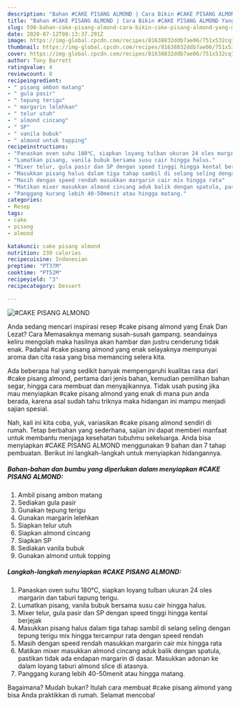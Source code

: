 ```yaml
---
description: "Bahan #CAKE PISANG ALMOND | Cara Bikin #CAKE PISANG ALMOND Yang Menggugah Selera"
title: "Bahan #CAKE PISANG ALMOND | Cara Bikin #CAKE PISANG ALMOND Yang Menggugah Selera"
slug: 598-bahan-cake-pisang-almond-cara-bikin-cake-pisang-almond-yang-menggugah-selera
date: 2020-07-12T08:13:37.291Z
image: https://img-global.cpcdn.com/recipes/81638832ddb7ae06/751x532cq70/cake-pisang-almond-foto-resep-utama.jpg
thumbnail: https://img-global.cpcdn.com/recipes/81638832ddb7ae06/751x532cq70/cake-pisang-almond-foto-resep-utama.jpg
cover: https://img-global.cpcdn.com/recipes/81638832ddb7ae06/751x532cq70/cake-pisang-almond-foto-resep-utama.jpg
author: Tony Barrett
ratingvalue: 4
reviewcount: 8
recipeingredient:
- " pisang ambon matang"
- " gula pasir"
- " tepung terigu"
- " margarin lelehkan"
- " telur utuh"
- " almond cincang"
- " SP"
- " vanila bubuk"
- " almond untuk topping"
recipeinstructions:
- "Panaskan oven suhu 180℃, siapkan loyang tulban ukuran 24 oles margarin dan taburi tapung terigu."
- "Lumatkan pisang, vanila bubuk bersama susu cair hingga halus."
- "Mixer telur, gula pasir dan SP dengan speed tinggi hingga kental berjejak"
- "Masukkan pisang halus dalam tiga tahap sambil di selang seling dengan tepung terigu mix hingga tercampur rata dengan speed rendah"
- "Masih dengan speed rendah masukkan margarin cair mix hingga rata"
- "Matikan mixer masukkan almond cincang aduk balik dengan spatula, pastikan tidak ada endapan margarin di dasar. Masukkan adonan ke dalam loyang taburi almond slice di atasnya."
- "Panggang kurang lebih 40-50menit atau hingga matang."
categories:
- Resep
tags:
- cake
- pisang
- almond

katakunci: cake pisang almond 
nutrition: 239 calories
recipecuisine: Indonesian
preptime: "PT37M"
cooktime: "PT52M"
recipeyield: "3"
recipecategory: Dessert

---
```



![#CAKE PISANG ALMOND](https://img-global.cpcdn.com/recipes/81638832ddb7ae06/751x532cq70/cake-pisang-almond-foto-resep-utama.jpg)

Anda sedang mencari inspirasi resep #cake pisang almond yang Enak Dan Lezat? Cara Memasaknya memang susah-susah gampang. seandainya keliru mengolah maka hasilnya akan hambar dan justru cenderung tidak enak. Padahal #cake pisang almond yang enak selayaknya mempunyai aroma dan cita rasa yang bisa memancing selera kita.

Ada beberapa hal yang sedikit banyak mempengaruhi kualitas rasa dari #cake pisang almond, pertama dari jenis bahan, kemudian pemilihan bahan segar, hingga cara membuat dan menyajikannya. Tidak usah pusing jika mau menyiapkan #cake pisang almond yang enak di mana pun anda berada, karena asal sudah tahu triknya maka hidangan ini mampu menjadi sajian spesial.




Nah, kali ini kita coba, yuk, variasikan #cake pisang almond sendiri di rumah. Tetap berbahan yang sederhana, sajian ini dapat memberi manfaat untuk membantu menjaga kesehatan tubuhmu sekeluarga. Anda bisa menyiapkan #CAKE PISANG ALMOND menggunakan 9 bahan dan 7 tahap pembuatan. Berikut ini langkah-langkah untuk menyiapkan hidangannya.

<!--inarticleads1-->

##### Bahan-bahan dan bumbu yang diperlukan dalam menyiapkan #CAKE PISANG ALMOND:

1. Ambil  pisang ambon matang
1. Sediakan  gula pasir
1. Gunakan  tepung terigu
1. Gunakan  margarin lelehkan
1. Siapkan  telur utuh
1. Siapkan  almond cincang
1. Siapkan  SP
1. Sediakan  vanila bubuk
1. Gunakan  almond untuk topping




<!--inarticleads2-->

##### Langkah-langkah menyiapkan #CAKE PISANG ALMOND:

1. Panaskan oven suhu 180℃, siapkan loyang tulban ukuran 24 oles margarin dan taburi tapung terigu.
1. Lumatkan pisang, vanila bubuk bersama susu cair hingga halus.
1. Mixer telur, gula pasir dan SP dengan speed tinggi hingga kental berjejak
1. Masukkan pisang halus dalam tiga tahap sambil di selang seling dengan tepung terigu mix hingga tercampur rata dengan speed rendah
1. Masih dengan speed rendah masukkan margarin cair mix hingga rata
1. Matikan mixer masukkan almond cincang aduk balik dengan spatula, pastikan tidak ada endapan margarin di dasar. Masukkan adonan ke dalam loyang taburi almond slice di atasnya.
1. Panggang kurang lebih 40-50menit atau hingga matang.




Bagaimana? Mudah bukan? Itulah cara membuat #cake pisang almond yang bisa Anda praktikkan di rumah. Selamat mencoba!
